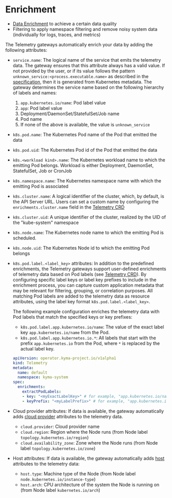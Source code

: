 # Enrichment


- [Data Enrichment](#data-enrichment) to achieve a certain data quality
- Filtering to apply namespace filtering and remove noisy system data (individually for logs, traces, and metrics)


The Telemetry gateways automatically enrich your data by adding the following attributes:

- `service.name`: The logical name of the service that emits the telemetry data. The gateway ensures that this attribute always has a valid value.
  If not provided by the user, or if its value follows the pattern `unknown_service:<process.executable.name>` as described in the [specification](https://opentelemetry.io/docs/specs/semconv/resource/#service), then it is generated from Kubernetes metadata. The gateway determines the service name based on the following hierarchy of labels and names:
  1. `app.kubernetes.io/name`: Pod label value
  2. `app`: Pod label value
  3. Deployment/DaemonSet/StatefulSet/Job name
  4. Pod name
  5. If none of the above is available, the value is `unknown_service`
- `k8s.pod.name`: The Kubernetes Pod name of the Pod that emitted the data
- `k8s.pod.uid`: The Kubernetes Pod id of the Pod that emitted the data
- `k8s.<workload kind>.name`: The Kubernetes workload name to which the emitting Pod belongs. Workload is either Deployment, DaemonSet, StatefulSet, Job or CronJob
- `k8s.namespace.name`: The Kubernetes namespace name with which the emitting Pod is associated
- `k8s.cluster.name`: A logical identifier of the cluster, which, by default, is the API Server URL. Users can set a custom name by configuring the `enrichments.cluster.name` field in the [Telemetry CRD](resources/01-telemetry.md)
- `k8s.cluster.uid`: A unique identifier of the cluster, realized by the UID of the "kube-system" namespace
- `k8s.node.name`: The Kubernetes node name to which the emitting Pod is scheduled.
- `k8s.node.uid`: The Kubernetes Node id to which the emitting Pod belongs
- `k8s.pod.label.<label_key>` attributes: In addition to the predefined enrichments, the Telemetry gateways support user-defined enrichments of telemetry data based on Pod labels (see [Telemetry CRD](resources/01-telemetry.md)). By configuring specific label keys or label key prefixes to include in the enrichment process, you can capture custom application metadata that may be relevant for filtering, grouping, or correlation purposes. All matching Pod labels are added to the telemetry data as resource attributes, using the label key format `k8s.pod.label.<label_key>`.

   The following example configuration enriches the telemetry data with Pod labels that match the specified keys or key prefixes:
   - `k8s.pod.label.app.kubernetes.io/name`: The value of the exact label key `app.kubernetes.io/name` from the Pod.
   - `k8s.pod.label.app.kubernetes.io.*`: All labels that start with the prefix `app.kubernetes.io` from the Pod, where `*` is replaced by the actual label key.
   ```yaml
   apiVersion: operator.kyma-project.io/v1alpha1
   kind: Telemetry
   metadata:
     name: default
     namespace: kyma-system
   spec:
     enrichments:
       extractPodLabels:
       - key: "<myExactLabelKey>" # for example, "app.kubernetes.io/name"
       - keyPrefix: "<myLabelPrefix>" # for example, "app.kubernetes.io"
   ```
- Cloud provider attributes: If data is available, the gateway automatically adds [cloud provider](https://opentelemetry.io/docs/specs/semconv/resource/cloud/) attributes to the telemetry data.
  - `cloud.provider`: Cloud provider name
  - `cloud.region`: Region where the Node runs (from Node label `topology.kubernetes.io/region`)
  - `cloud.availability_zone`: Zone where the Node runs (from Node label `topology.kubernetes.io/zone`)
- Host attributes: If data is available, the gateway automatically adds [host](https://opentelemetry.io/docs/specs/semconv/resource/host/) attributes to the telemetry data:
  - `host.type`: Machine type of the Node (from Node label `node.kubernetes.io/instance-type`)
  - `host.arch`: CPU architecture of the system the Node is running on (from Node label `kubernetes.io/arch`)